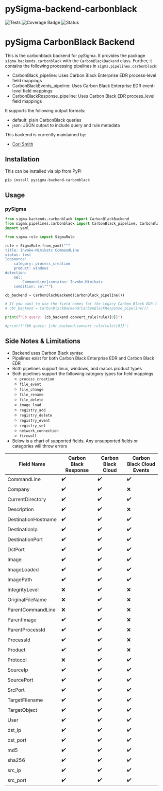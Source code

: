 # pySigma-backend-carbonblack

![Tests](https://github.com/7RedViolin/pySigma-backend-carbonblack/actions/workflows/test.yml/badge.svg)
![Coverage Badge](https://img.shields.io/endpoint?url=https://gist.githubusercontent.com/7RedViolin/430d03b407f337c2b20029c356355f8a/raw/7RedViolin-pySigma-backend-carbonblack.json)
![Status](https://img.shields.io/badge/Status-stable-green)

# pySigma CarbonBlack Backend

This is the carbonblack backend for pySigma. It provides the package `sigma.backends.carbonblack` with the `CarbonBlackBackend` class.
Further, it contains the following processing pipelines in `sigma.pipelines.carbonblack`:

* CarbonBlack_pipeline: Uses Carbon Black Enterprise EDR process-level field mappings
* CarbonBlackEvents_pipeline: Uses Carbon Black Enterprise EDR event-level field mappings
* CarbonBlackResponse_pipeline: Uses Carbon Black EDR process_level field mappings

It supports the following output formats:

* default: plain CarbonBlack queries
* json: JSON output to include query and rule metadata

This backend is currently maintained by:

* [Cori Smith](https://github.com/7RedViolin/)

## Installation
This can be installed via pip from PyPI

```bash
pip install pysigma-backend-carbonblack
```

## Usage

### pySigma
```python
from sigma.backends.carbonblack import CarbonBlackBackend
from sigma.pipelines.carbonblack import CarbonBlack_pipeline, CarbonBlackResponse_pipeline
import yaml

from sigma.rule import SigmaRule

rule = SigmaRule.from_yaml("""
title: Invoke-Mimikatz CommandLine
status: test
logsource:
    category: process_creation
    product: windows
detection:
    sel:
        CommandLine|contains: Invoke-Mimikatz
    condition: sel""")

cb_backend = CarbonBlackBackend(CarbonBlack_pipeline())

# If you want to use the field names for the legacy Carbon Black EDR (fka Response)
# cbr_backend = CarbonBlackBackend(CarbonBlackResponse_pipeline())

print(f"Cb query: {cb_backend.convert_rule(rule)[0]}")

#print(f"CbR query: {cbr_backend.convert_rule(rule)[0]}")
```

## Side Notes &  Limitations
- Backend uses Carbon Black syntax
- Pipelines exist for both Carbon Black Enterprise EDR and Carbon Black EDR
- Both pipelines support linux, windows, and macos product types
- Both pipelines support the following category types for field mappings
  - `process_creation`
  - `file_event`
  - `file_change`
  - `file_rename`
  - `file_delete`
  - `image_load`
  - `registry_add`
  - `registry_delete`
  - `registry_event`
  - `registry_set`
  - `network_connection`
  - `firewall`
- Below is a chart of supported fields. Any unsupported fields or categories will throw errors

| Field Name | Carbon Black Response | Carbon Black Cloud | Carbon Black Cloud Events |
| --- | --- | --- | --- |
| CommandLine | :heavy_check_mark: | :heavy_check_mark: | :heavy_check_mark: |
| Company | :heavy_check_mark: | :heavy_check_mark: | :x: |
| CurrentDirectory | :heavy_check_mark: | :heavy_check_mark: | :heavy_check_mark: |
| Description | :heavy_check_mark: | :heavy_check_mark: | :x: |
| DestinationHostname | :heavy_check_mark: | :heavy_check_mark: | :heavy_check_mark: |
| DestinationIp | :heavy_check_mark: | :heavy_check_mark: | :heavy_check_mark: |
| DestinationPort | :heavy_check_mark: | :heavy_check_mark: | :heavy_check_mark: |
| DstPort | :heavy_check_mark: | :heavy_check_mark: | :heavy_check_mark: |
| Image | :heavy_check_mark: | :heavy_check_mark: | :heavy_check_mark: |
| ImageLoaded | :heavy_check_mark: | :heavy_check_mark: | :heavy_check_mark: |
| ImagePath | :heavy_check_mark: | :heavy_check_mark: | :heavy_check_mark: |
| IntegrityLevel | :x: | :heavy_check_mark: | :x: |
| OriginalFileName | :x: | :heavy_check_mark: | :x: |
| ParentCommandLine | :x: | :heavy_check_mark: | :x: |
| ParentImage | :heavy_check_mark: | :heavy_check_mark: | :x: |
| ParentProcessId | :heavy_check_mark: | :heavy_check_mark: | :x: |
| ProcessId | :heavy_check_mark: | :heavy_check_mark: | :x: |
| Product | :heavy_check_mark: | :heavy_check_mark: | :x: |
| Protocol | :x: | :heavy_check_mark: | :heavy_check_mark: |
| SourceIp | :heavy_check_mark: | :heavy_check_mark: | :heavy_check_mark: |
| SourcePort | :heavy_check_mark: | :heavy_check_mark: | :heavy_check_mark: |
| SrcPort | :heavy_check_mark: | :heavy_check_mark: | :heavy_check_mark: |
| TargetFilename | :heavy_check_mark: | :heavy_check_mark: | :heavy_check_mark: |
| TargetObject | :heavy_check_mark: | :heavy_check_mark: | :heavy_check_mark: |
| User | :heavy_check_mark: | :heavy_check_mark: | :heavy_check_mark: |
| dst_ip | :heavy_check_mark: | :heavy_check_mark: | :heavy_check_mark: |
| dst_port | :heavy_check_mark: | :heavy_check_mark: | :heavy_check_mark: |
| md5 | :heavy_check_mark: | :heavy_check_mark: | :heavy_check_mark: |
| sha256 | :heavy_check_mark: | :heavy_check_mark: | :heavy_check_mark: |
| src_ip | :heavy_check_mark: | :heavy_check_mark: | :heavy_check_mark: |
| src_port | :heavy_check_mark: | :heavy_check_mark: | :heavy_check_mark: |